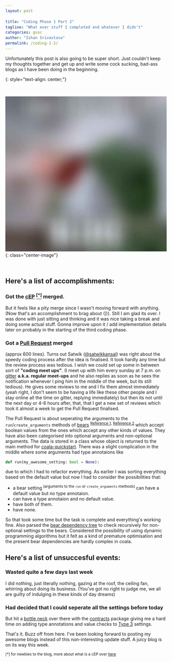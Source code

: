 ```yaml
---
layout: post

title: "Coding Phase 1 Part 2"
tagline: "What ever stuff I completed and whatever I didn't"
categories: gsoc
author: "Ishan Srivastava"
permalink: /coding-1-2/
---
```


Unfortunately this post is also going to be super short. Just couldn't
keep my thoughts together and get up and write some cock sucking, bad-ass blogs
as I have been doing in the beginning.

{: style="text-align: center;"}
<div>&nbsp;</div>

<img src="../assets/blurry_files/no-time-to-blog.placeholder.jpg" alt="" data-echo="../assets/images/no-time-to-blog.jpg">{: class="center-image"}

<div>&nbsp;</div>

## Here's a list of accomplishments:

### Got the [**cEP**](https://github.com/coala/cEPs/blob/master/cEP-0022.md) [<sup>**[*]**</sup>](#help) merged.
But it feels like a pity merge since I
wasn't moving forward with anything. (Now that's an accomplishment
to brag about 😗).
Still I am glad its over. I was done with just sitting and
thinking and it was nice taking a break and doing some actual
stuff. Gonna improve upon it / add implementation details later
on probably in the starting of the third coding phase.

### Got a [**Pull Request**](https://github.com/coala/coala-quickstart/pull/250) merged
(approx 600 lines).
Turns out Satwik ([@satwikkansal](https://github.com/satwikkansal)) was right
about the
speedy coding process after the idea is finalised. It took hardly
any time but the review process was tedious. I wish we could set
up some in between sort of **"coding meet ups"**. (I meet up with him
every sunday
at 7 p.m. on [gitter](https://gitter.im)
**a.k.a. regular meet-ups** and he also replies as soon as
he sees the notification
whenever I ping him in the middle of the week, but its still tedious). He gives
some reviews to me and I fix them almost
immediately (yeah right, I don't seem to be having a life like these other
people and I stay online all the time on gitter, replying immediately)
but then its not until the next day or 4-6 hours after, 
that, that I get a new
set of reviews which took it almost a week to get the Pull Request finalised.

The Pull Request is about seperating the arguments to the `run`/`create_arguments`
methods of [bears](https://github.com/coala/coala-bears) <sup>
[Reference 1](http://api.coala.io/en/latest/Developers/Writing_Native_Bears.html#communicating-with-the-user),
[Reference 2](http://api.coala.io/en/latest/Developers/Writing_Linter_Bears.html#writing-the-bear)
</sup> which accept boolean values from the ones which
accept any other kinds
of values. They have also been categorised into optional arguments
and non-optional arguments. The data is stored in a class whose object
is returned to the main method for
[coala-quickstart](https://github.com/coala/coala-quickstart/blob/bed7e51280f8aad3763efc4323a17967d7ae6019/coala_quickstart/coala_quickstart.py#L68).
There was a
slight complication in the middle where some arguments had type annotaions
like
```python
def run(my_awesome_setting: bool = None):
```
due to which I had to refactor everything. As earlier I was sorting everything
based on the default value but now I had to consider the possibilities that:
* a bear setting<sup> (arguments to the `run` or `create_arguments` methods)
  </sup> can have a default value but no type annotaion.
* can have a type annotaion and no default value.
* have both of them.
* have none.

So that took some time but the task is complete and everything's working fine.
Also parsed the
[bear dependency tree](https://api.coala.io/en/latest/Developers/Writing_Native_Bears.html#bears-depending-on-other-bears)
to check recursively for non-optional
settings to the bears. Considered the possibility of using dynamic programming
algorithms but it felt as a kind of premature optimisation and the present
bear dependencies are hardly complex in coala.

## Here's a list of unsuccesful events:

### Wasted quite a few days last week
I did nothing, just literally nothing, gazing at the roof, the ceiling fan,
whirring about doing its business. (You've got no right to judge me, we all
are guilty of indulging in these kinds of day dreams)

### Had decided that I could seperate all the settings before today
But hit a
[bottle neck](https://github.com/coala/coala-bears/issues/2532#issue-330945748)
over there with the
[contracts](https://andreacensi.github.io/contracts/)
package giving me a hard
time on adding type annotations and value checks to
[Type 3](https://github.com/coala/cEPs/blob/master/cEP-0022.md#type-3-or-type-discrete-settings)
settings.

That's it. Buzz off from here. I've been looking forward to posting my awesome
blogs instead of this non-interesting update stuff. A juicy blog is on its
way this week.

<sup><a name="help"></a>[*] for newbies to the blog, more about what is a cEP
over
[here](https://www.dowhatucant.com/gsoc/2018/05/08/bonding.html#so-how-am-i-gonna-do-it)
</sup>

